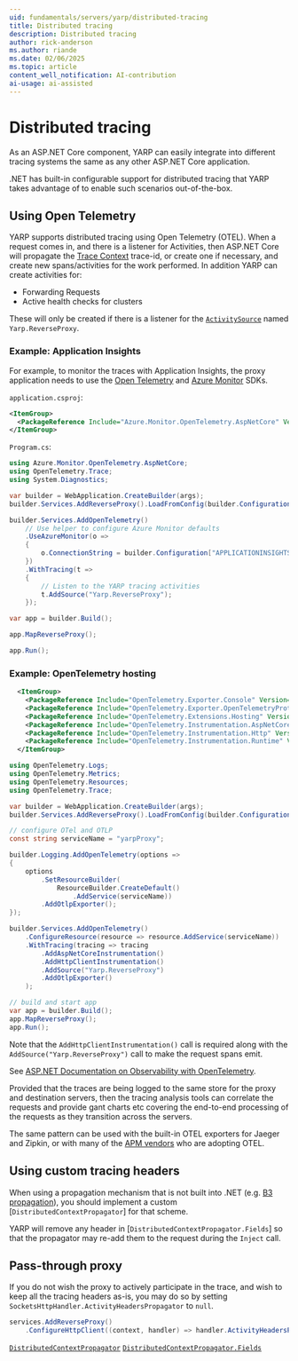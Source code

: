 ```yaml
---
uid: fundamentals/servers/yarp/distributed-tracing
title: Distributed tracing
description: Distributed tracing
author: rick-anderson
ms.author: riande
ms.date: 02/06/2025
ms.topic: article
content_well_notification: AI-contribution
ai-usage: ai-assisted
---
```


# Distributed tracing

As an ASP.NET Core component, YARP can easily integrate into different tracing systems the same as any other ASP.NET Core application.

.NET has built-in configurable support for distributed tracing that YARP takes advantage of to enable such scenarios out-of-the-box.

## Using Open Telemetry

YARP supports distributed tracing using Open Telemetry (OTEL). When a request comes in, and there is a listener for Activities, then ASP.NET Core will propagate the [Trace Context](https://www.w3.org/TR/trace-context) trace-id, or create one if necessary, and create new spans/activities for the work performed.
In addition YARP can create activities for:

- Forwarding Requests
- Active health checks for clusters

These will only be created if there is a listener for the [`ActivitySource`](/dotnet/core/diagnostics/distributed-tracing-instrumentation-walkthroughs#activitysource) named `Yarp.ReverseProxy`.

### Example: Application Insights

For example, to monitor the traces with Application Insights, the proxy application needs to use the [Open Telemetry](https://github.com/open-telemetry/opentelemetry-dotnet/blob/main/src/OpenTelemetry/README.md) and [Azure Monitor](https://github.com/Azure/azure-sdk-for-net/blob/main/sdk/monitor/Azure.Monitor.OpenTelemetry.AspNetCore/README.md) SDKs.

`application.csproj`:

``` xml
<ItemGroup>
  <PackageReference Include="Azure.Monitor.OpenTelemetry.AspNetCore" Version="1.0.0-beta.3" />
</ItemGroup>
```

`Program.cs`:

``` c#
using Azure.Monitor.OpenTelemetry.AspNetCore;
using OpenTelemetry.Trace;
using System.Diagnostics;

var builder = WebApplication.CreateBuilder(args);
builder.Services.AddReverseProxy().LoadFromConfig(builder.Configuration.GetSection("ReverseProxy"));

builder.Services.AddOpenTelemetry()
    // Use helper to configure Azure Monitor defaults
    .UseAzureMonitor(o =>
    {
        o.ConnectionString = builder.Configuration["APPLICATIONINSIGHTS_CONNECTION_STRING"];
    })
    .WithTracing(t =>
    {
        // Listen to the YARP tracing activities
        t.AddSource("Yarp.ReverseProxy");
    });

var app = builder.Build();

app.MapReverseProxy();

app.Run();

```

### Example: OpenTelemetry hosting

``` xml
  <ItemGroup>
    <PackageReference Include="OpenTelemetry.Exporter.Console" Version="1.7.0" />
    <PackageReference Include="OpenTelemetry.Exporter.OpenTelemetryProtocol" Version="1.7.0" />
    <PackageReference Include="OpenTelemetry.Extensions.Hosting" Version="1.7.0" />
    <PackageReference Include="OpenTelemetry.Instrumentation.AspNetCore" Version="1.7.0" />
    <PackageReference Include="OpenTelemetry.Instrumentation.Http" Version="1.7.0" />
    <PackageReference Include="OpenTelemetry.Instrumentation.Runtime" Version="1.7.0" />
  </ItemGroup>
```

``` csharp
using OpenTelemetry.Logs;
using OpenTelemetry.Metrics;
using OpenTelemetry.Resources;
using OpenTelemetry.Trace;

var builder = WebApplication.CreateBuilder(args);
builder.Services.AddReverseProxy().LoadFromConfig(builder.Configuration.GetSection("ReverseProxy"));

// configure OTel and OTLP
const string serviceName = "yarpProxy";

builder.Logging.AddOpenTelemetry(options =>
{
    options
        .SetResourceBuilder(
            ResourceBuilder.CreateDefault()
                .AddService(serviceName))
        .AddOtlpExporter();
});

builder.Services.AddOpenTelemetry()
    .ConfigureResource(resource => resource.AddService(serviceName))
    .WithTracing(tracing => tracing
        .AddAspNetCoreInstrumentation()
        .AddHttpClientInstrumentation()
        .AddSource("Yarp.ReverseProxy") 
        .AddOtlpExporter()
    );

// build and start app
var app = builder.Build();
app.MapReverseProxy();
app.Run();
```

Note that the `AddHttpClientInstrumentation()` call is required along with the `AddSource("Yarp.ReverseProxy")` call to make the request spans emit.

See [ASP.NET Documentation on Observability with OpenTelemetry](/dotnet/core/diagnostics/observability-with-otel).


Provided that the traces are being logged to the same store for the proxy and destination servers, then the tracing analysis tools can correlate the requests and provide gant charts etc covering the end-to-end processing of the requests as they transition across the servers.

The same pattern can be used with the built-in OTEL exporters for Jaeger and Zipkin, or with many of the [APM vendors](https://opentelemetry.io/ecosystem/vendors/) who are adopting OTEL.

## Using custom tracing headers

When using a propagation mechanism that is not built into .NET (e.g. [B3 propagation]), you should implement a custom [`DistributedContextPropagator`] for that scheme.

YARP will remove any header in [`DistributedContextPropagator.Fields`] so that the propagator may re-add them to the request during the `Inject` call.

## Pass-through proxy

If you do not wish the proxy to actively participate in the trace, and wish to keep all the tracing headers as-is, you may do so by setting `SocketsHttpHandler.ActivityHeadersPropagator` to `null`.

```c#
services.AddReverseProxy()
    .ConfigureHttpClient((context, handler) => handler.ActivityHeadersPropagator = null);
```

[B3 propagation]: https://github.com/openzipkin/b3-propagation
[`DistributedContextPropagator`](/dotnet/api/system.diagnostics.distributedcontextpropagator)
[`DistributedContextPropagator.Fields`](/dotnet/api/system.diagnostics.distributedcontextpropagator.fields)
